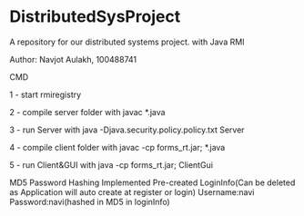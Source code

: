 # DistributedSysProject
A repository for our distributed systems project.
with Java RMI

Author: Navjot Aulakh, 100488741

CMD 
	<p>1 - start rmiregistry
	<p>2 - compile server folder with javac *.java 
	<p>3 - run Server with java -Djava.security.policy.policy.txt Server
	<p>4 - compile client folder with javac -cp forms_rt.jar; *.java 
	<p>5 - run Client&GUI with java -cp forms_rt.jar; ClientGui

	
MD5 Password Hashing Implemented
Pre-created LoginInfo(Can be deleted as Application will auto create at register or login)  Username:navi Password:navi(hashed in MD5 in loginInfo)
